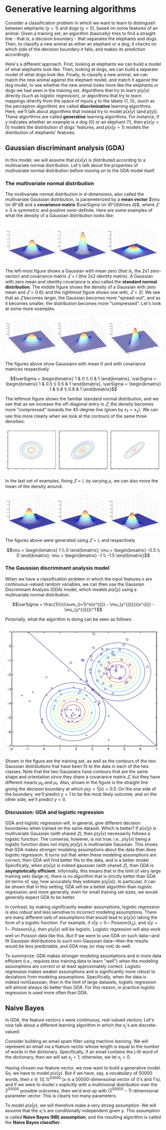 # Generative learning algorithms
Consider a classification problem in which we want to learn to distinguish between elephants $(y = 1)$ and dogs $(y = 0)$, based on some features of an animal. Given a training set, an algorithm (basically) tries to find a straight line - that is, a decision boundary - that separates the elephants and dogs. Then, to classify a new animal as either an elephant or a dog, it checks on which side of the decision boundary it falls, and makes its prediction accordingly.

Here's a different approach. First, looking at elephants we can build a model of what elephants look like. Then, looking at dogs, we can build a separate model of what dogs look like. Finally, to classify a new animal, we can match the new animal against the elephant model, and match it against the dog model, to see whether the new animal looks more like the elephants or dogs we had seen in the training set.
Algorithms that try to learn $p(y|x)$ directly (such as logistic regression), or algorithms that try to learn mappings directly from the space of inputs $\chi$ to the labels {1, 0}, (such as the perceptron algorithm) are called __discriminative__ learning algorithms. Here, we'll talk about algorithms that instead try to model $p(x|y)$ (and p(y)). These algorithms are called __generative__ learning algorithms. For instance, if y indicates whether an example is a dog (0) or an elephant (1), then $p(x|y=0)$ models the distribution of dogs' features, and $p(x|y=1)$ models the distribution of elephants' features.
## Gaussian discriminant analysis (GDA)
In this model, we will assume that $p(x|y)$ is distributed according to a multivariate normal distribution. Let's talk about the properties of multivariate normal distribution before moving on to the GDA model itself.
### The multivariate normal distribution
The multivariate normal distribution in d-dimensions, also called the multivariate Gaussian distribution, is parameterized by a __mean vector__ $\mu \in \R^d$ and a __covariance matrix__ $\varSigma \in \R^{d\times d}$, where $\varSigma\ge 0$ is symmetric and positive semi-definite.
Here are some examples of what the density of a Gaussian distribution looks like:

![gaussian distribution](Figures/gaussian_distribution1.jpg)

The left-most figure shows a Gaussian with mean zero (that is, the 2x1 zero-vector) and covariance matrix $\varSigma = I$ (the 2x2 identity matrix). A Gaussian with zero mean and identity covariance is also called the __standard normal distribution__. The middle figure shows the density of a Gaussian with zero mean and $\varSigma = 0.6I$; and the rightmost figure shows one with, $\varSigma = 2I$. We see that as $\varSigma$ becomes larger, the Gaussian becomes more "spread-out", and as it becomes smaller, the distribution becomes more "compressed".
Let's look at some more examples.

![gaussian distribution 2](Figures/gaussian_distribution2.jpg)

The figures above show Gaussians with mean 0 and with covariance matrices respectively
```math
\varSigma = \begin{bmatrix} 1 & 0 \\ 0 & 1 \end{bmatrix}, \varSigma = \begin{bmatrix} 1 & 0.5 \\ 0.5 & 1 \end{bmatrix}, \varSigma = \begin{bmatrix} 1 & 0.8 \\ 0.8 & 1 \end{bmatrix}
```
The leftmost figure shows the familiar standard normal distribution, and we see that as we increase the off-diagonal entry in $\varSigma$, the density becomes more "compressed" towards the 45-degree line (given by $x_1 = x_2$). We can see this more clearly when we look at the contours of the same three densities:

![gaussian distribution 3](Figures/gaussian_distribution3.jpg)

In the last set of examples, fixing $\varSigma = I$, by varying $\mu$, we can also move the mean of the density around.

![gaussian distribution 4](Figures/gaussian_distribution4.jpg)

The figures above were generated using $\varSigma = I$, and respectively
```math
\mu = \begin{bmatrix} 1 \\ 0 \end{bmatrix}; \mu = \begin{bmatrix} -0.5 \\ 0 \end{bmatrix}; \mu = \begin{bmatrix} -1 \\ -1.5 \end{bmatrix}
```
### The Gaussian discriminant analysis model
When we have a classification problem in which the input features $x$ are continuous-valued random variables, we can then use the Gaussian Discriminant Analysis (GDA) model, which models $p(x|y)$ using a multivariate normal distribution.
```math
\varSigma = \frac{1}{n}\sum_{i=1}^n(x^{(i)} - \mu_{y^{(i)}})(x^{(i)} - \mu_{y^{(i)}})^T
```
Pictorially, what the algorithm is doing can be seen as follows:

![gaussian distribution 5](Figures/gaussian_distribution5.jpg)

Shown in the figure are the training set, as well as the contours of the two Gaussian distributions that have been fit to the data in each of the two classes. Note that the two Gaussians have contours that are the same shape and orientation since they share a covariance matrix $\varSigma$, but they have different means $\mu_0$ and $\mu_1$. Also, shown in the figure is the straight line giving the decision boundary at which $p(y=1|x) = 0.5$. On the one side of the boundary, we'll predict $y=1$ to be the most likely outcome, and on the other side, we'll predict $y=0$.
### Discussion: GDA and logistic regression
GDA and logistic regression will, in general, give different decision boundaries when trained on the same dataset. Which is better?
If $p(x|y)$ is multivariate Gaussian (with shared $\varSigma$), then $p(y|x)$ necessarily follows a logistic function. The converse, however, is not true; i.e., $p(y|x)$ being a logistic function does not imply $p(x|y)$ is multivariate Gaussian. This shows that GDA makes _stronger_ modeling assumptions about the data than does logistic regression. It turns out that when these modeling assumptions are correct, then GDA will find better fits to the data, and is a better model. Specifically, when $p(x|y)$ is indeed gaussian (with shared $\varSigma$), then GDA is __asymptotically efficient__. Informally, this means that in the limit of very large training sets (large $n$), there is no algorithm that is strictly better than GDA (in terms of, say, how accurately they estimate p(y|x)). In particular, it can be shown that in this setting, GDA will be a better algorithm than logistic regression; and more generally, even for small training set sizes, we would generally expect GDA to be better.

In contrast, by making significantly weaker assumptions, logistic regression is also _robust_ and less sensitive to incorrect modeling assumptions. There are many different sets of assumptions that would lead to $p(y|x)$ taking the form of a logistic function. For example, if $x|y = 0 \sim$ Poisson($\lambda_0$), and $x|y = 1 \sim$ Poisson($\lambda_1$), then $p(y|x)$ will be logistic. Logistic regression will also work well on Poisson data like this. But if we were to use GDA on such data—and fit Gaussian distributions to such non-Gaussian data—then the results would be less predictable, and GDA may (or may not) do well.

To summarize: GDA makes stronger modeling assumptions and is more data efficient (i.e., requires less training data to learn "well") when the modeling assumptions are correct or at least approximately correct. Logistic regression makes weaker assumptions and is significantly more robust to deviations from modeling assumptions. Specifically, when the data is indeed nonGaussian, then in the limit of large datasets, logistic regression will almost always do better than GDA. For this reason, in practice logistic regression is used more often than GDA.
## Naive Bayes
In GDA, the feature vectors $x$ were continuous, real-valued vectors. Let's now talk about a different learning algorithm in which the $x_j$'s are discrete-valued.

Consider building an email spam filter using machine learning. We will represent an email via a feature vector whose length is equal to the number of words in the dictionary. Specifically, if an email contains the j-th word of the dictionary, then we will set $x_j = 1$; otherwise, we let $x_j = 0$.

Having chosen our feature vector, we now want to build a generative model. So, we have to model $p(x|y)$. But if we have, say, a vocabulary of 50000 words, then $x \in \{0,1\}^{50000}$ ($x$ is a 50000-dimensional vector of 0's and 1's), and if we were to model $x$ explicitly with a multinomial distribution over the $2^{50000}$ possible outcomes, then we'd end up with $(2^{50000} - 1)$-dimensional parameter vector. This is clearly too many parameters.

To model $p(x|y)$, we will therefore make a very strong assumption. We will assume that the $x_i$'s are conditionally independent given $y$. This assumption is called __Naive Bayes (NB) assumption__, and the resulting algorithm is called the __Naive Bayes classifier__.
